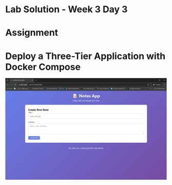# Lab Solution - Week 3 Day 3
# Assignment
# Deploy a Three-Tier Application with Docker Compose

![Assignment](./Assignment.png)



